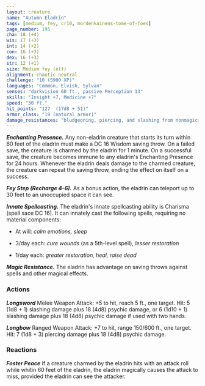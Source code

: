 ```yaml
---
layout: creature
name: "Autumn Eladrin"
tags: [medium, fey, cr10, mordenkainens-tome-of-foes]
page_number: 195
cha: 18 (+4)
wis: 17 (+3)
int: 14 (+2)
con: 16 (+3)
dex: 16 (+3)
str: 12 (+1)
size: Medium fey (elf)
alignment: chaotic neutral
challenge: "10 (5900 XP)"
languages: "Common, Elvish, Sylvan"
senses: "darkvision 60 ft., passive Perception 13"
skills: "Insight +7, Medicine +7"
speed: "30 ft."
hit_points: "127  (17d8 + 51)"
armor_class: "19 (natural armor)"
damage_resistances: "bludgeoning, piercing, and slashing from nonmagical attacks"
---
```


***Enchanting Presence.*** Any non-eladrin creature that starts its turn within 60 feet of the eladrin must make a DC 16 Wisdom saving throw. On a failed save, the creature is charmed by the eladrin for 1 minute. On a successful save, the creature becomes immune to any eladrin's Enchanting Presence for 24 hours.
Whenever the eladrin deals damage to the charmed creature, the creature can repeat the saving throw, ending the effect on itself on a success.

***Fey Step (Recharge 4-6).*** As a bonus action, the eladrin can teleport up to 30 feet to an unoccupied space it can see.

***Innate Spellcasting.*** The eladrin's innate spellcasting ability is Charisma (spell sace DC 16). It can innately cast the following spells, requiring no material components:

* At will: <i>calm emotions, sleep</i>

* 3/day each: <i>cure wounds </i>(as a 5th-level spell)<i>, lesser restoration</i>

* 1/day each: <i>greater restoration, heal, raise dead</i>

***Magic Resistance.*** The eladrin has advantage on saving throws against spells and other magical effects.

### Actions

***Longsword*** Melee Weapon Attack: +5 to hit, reach 5 ft., one target. Hit: 5 (1d8 + 1) slashing damage plus 18 (4d8) psychic damage, or 6 (1d10 + 1) slashing damage plus 18 (4d8) psychic damage if used with two hands.

***Longbow*** Ranged Weapon Attack: +7 to hit, range 150/600 ft., one target. Hit: 7 (1d8 + 3) piercing damage plus 18 (4d8) psychic damage.

### Reactions

***Foster Peace*** If a creature charmed by the eladrin hits with an attack roll while whitin 60 feet of the eladrin, the eladrin magically causes the attack to miss, provided the eladrin can see the attacker.
